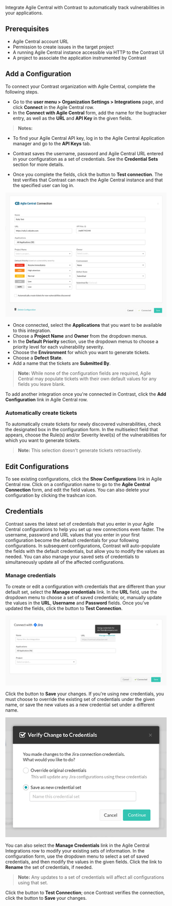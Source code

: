 <!--
title: "CA Agile Central Integration"
description: "Integrate CA Agile Central with Contrast"
tags: "Admin organization settings integrations CA agile central"
-->


Integrate Agile Central with Contrast to automatically track vulnerabilities in your applications.

## Prerequisites

* Agile Central account URL
* Permission to create issues in the target project
* A running Agile Central instance accessible via HTTP to the Contrast UI
* A project to associate the application instrumented by Contrast

## Add a Configuration 

To connect your Contrast organization with Agile Central, complete the following steps. 

* Go to the **user menu > Organization Settings > Integrations** page, and click **Connect** in the Agile Central row. 
* In the **Connect with Agile Central** form, add the name for the bugtracker entry, as well as the **URL** and **API Key** in the given fields. <!-- The Agile Central URL must be accessible from the Contrast UI instance being configured. -->

> **Notes:** 
* To find your Agile Central API key, log in to the Agile Central Application manager <!-- (add hyperlink) --> and go to the **API Keys** tab.  
* Contrast saves the username, password and Agile Central URL entered in your configuration as a set of credentials. See the **Credential Sets** section for more details.

* Once you complete the fields, click the button to **Test connection**. The test verifies that Contrast can reach the Agile Central instance and that the specified user can log in.

<a href="assets/images/Agile-central-connect.png" rel="lightbox" title="Configure a new Agile Central integration"><img class="thumbnail" src="assets/images/Agile-central-connect.png"/></a>

<!-- update image with latest mockup-->

* Once connected, select the **Applications** that you want to be available to this integration. 
* Choose a **Project Name** and **Owner** from the dropdown menus. 
* In the **Default Priority** section, use the dropdown menus to choose a priority level for each vulnerability severity. 
* Choose the **Environment** for which you want to generate tickets. 
* Choose a **Defect State**. 
* Add a name that the tickets are **Submitted By**. 

<!-- 
> **Note:** If you change the Project or Issue type, required and additional fields are updated. However, the UI keeps the selected values that apply to the new configuration.

 -->

>**Note:** While none of the configuration fields are required, Agile Central may populate tickets with their own default values for any fields you leave blank. 

To add another integration once you're connected in Contrast, click the **Add Configuration** link in Agile Central row.

### Automatically create tickets 

To automatically create tickets for newly discovered vulnerabilities, check the designated box in the configuration form. In the multiselect field that appears, choose the Rule(s) and/or Severity level(s) of the vulnerabilities for which you want to generate tickets. 

<!-- Add image here ? -->

>**Note:** This selection doesn't generate tickets retroactively. 


## Edit Configurations

To see existing configurations, click the **Show Configurations** link in Agile Central row. Click on a configuration name to go to the **Agile Central Connection** form, and edit the field values. You can also delete your configuration by clicking the trashcan icon. 

## Credentials

Contrast saves the latest set of credentials that you enter in your Agile Central configurations to help you set up new connections even faster. The username, password and URL values that you enter in your first configuration become the default credentials for your following configurations. In subsequent configurations, Contrast will auto-populate the fields with the default credentials, but allow you to modify the values as needed. You can also manage your saved sets of credentials to simultaneously update all of the affected configurations. 

### Manage credentials

To create or edit a configuration with credentials that are different than your default set, select the **Manage credentials** link. In the **URL** field, use the dropdown menu to choose a set of saved credentials; or, manually update the values in the **URL**, **Username** and **Password** fields. Once you've updated the fields, click the button to **Test Connection**. 

<a href="assets/images/Jira-connect-credentials.png" rel="lightbox" title="Set up a new JIRA configuration with saved credentials"><img class="thumbnail" src="assets/images/Jira-connect-credentials.png"/></a>

Click the button to **Save** your changes. If you're using new credentials, you must choose to override the existing set of credentials under the given name, or save the new values as a new credential set under a different name. 

<a href="assets/images/Jira-credentials-dialog.png" rel="lightbox" title="Override default JIRA credentials in your configuration"><img class="thumbnail" src="assets/images/Jira-credentials-dialog.png"/></a>

You can also select the **Manage Credentials** link in the Agile Central Integrations row to modify your existing sets of information. In the configuration form, use the dropdown menu to select a set of saved credentials, and then modify the values in the given fields. Click the link to **Rename** the set of credentials, if needed. 

>**Note:** Any updates to a set of credentials will affect all configurations using that set. 

Click the button to **Test Connection**; once Contrast verifies the connection, click the button to **Save** your changes. 


